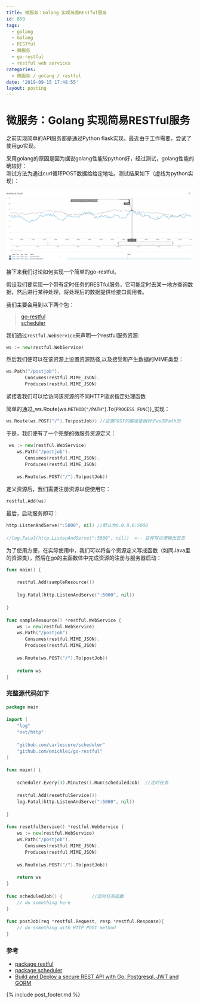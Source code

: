 ```yaml
---
title: 微服务：Golang 实现简易RESTful服务
id: 858
tags:
  - golang
  - Golang
  - RESTful
  - 微服务
  - go-restful
  - restful web services
categories:
  - 微服务 / golang / restful
date: '2019-09-15 17:48:55'
layout: posting
---
```


# 微服务：Golang 实现简易RESTful服务

之前实现简单的API服务都是通过Python flask实现，最近由于工作需要，尝试了使用go实现。

采用golang的原因是因为据说golang性能较python好，经过测试，golang性能的确较好：  
测试方法为通过curl循环POST数据给给定地址。测试结果如下（虚线为python实现）：

![测试结果，虚线为python实现](https://raw.githubusercontent.com/ankanch/blog/master/images/wp-content/uploads/2019/09/golangVSpython.png)

接下来我们讨论如何实现一个简单的go-restful。

假设我们要实现一个带有定时任务的RESTful服务，它可能定时去某一地方查询数据，然后进行某种处理，将处理后的数据提供给接口调用者。  

我们主要会用到以下两个包：

> [go-restful](https://godoc.org/github.com/emicklei/go-restful)  
> [scheduler](https://godoc.org/github.com/carlescere/scheduler)  

我们通过`restful.WebService`来声明一个restful服务资源:    

```go
ws := new(restful.WebService)
```

然后我们便可以在该资源上设置资源路径,以及接受和产生数据的MIME类型：

```go
ws.Path("/postjob").
       Consumes(restful.MIME_JSON).
       Produces(restful.MIME_JSON)
```

紧接着我们可以给访问该资源的不同HTTP请求指定处理函数

简单的通过_ws.Route(ws.`METHOD`(`"/PATH"`).To(`PROCESS_FUNC`))_实现：

```go
ws.Route(ws.POST("/").To(postJob)) //这里POST的路径是相对于ws的Path的
```

于是，我们便有了一个完整的微服务资源定义：

```go
 ws := new(restful.WebService)
    ws.Path("/postjob").
       Consumes(restful.MIME_JSON).
       Produces(restful.MIME_JSON)

    ws.Route(ws.POST("/").To(postJob))

```

定义资源后，我们需要注册资源以便使用它：

```go
restful.Add(ws)
```

最后，启动服务即可：

```go
http.ListenAndServe(":5000", nil) //默认为0.0.0.0:5000

//log.Fatal(http.ListenAndServe(":5000", nil))  <-- 这样写以便输出日志
```

为了使用方便，在实际使用中，我们可以将各个资源定义写成函数（如同Java里的资源类），然后在go的主函数体中完成资源的注册与服务器启动：

```go
func main() {

    restful.Add(sampleResource())

    log.Fatal(http.ListenAndServe(":5000", nil))

}

func sampleResource() *restful.WebService {
    ws := new(restful.WebService)
    ws.Path("/postjob").
       Consumes(restful.MIME_JSON).
       Produces(restful.MIME_JSON)

    ws.Route(ws.POST("/").To(postJob))

    return ws
}

```

### 完整源代码如下

```go
package main

import (
	"log"
	"net/http"

	"github.com/carlescere/scheduler"
	"github.com/emicklei/go-restful"
)

func main() {

	scheduler.Every(3).Minutes().Run(scheduledJob)  //定时任务

	restful.Add(resetfulService())
	log.Fatal(http.ListenAndServe(":5000", nil))

}

func resetfulService() *restful.WebService {
	ws := new(restful.WebService)
	ws.Path("/postjob").
	   Consumes(restful.MIME_JSON).
	   Produces(restful.MIME_JSON)

	ws.Route(ws.POST("/").To(postJob))

	return ws
}

func scheduledJob() {			//定时任务函数
	// do something here
}

func postJob(req *restful.Request, resp *restful.Response){
	// do something with HTTP POST method
}

```

### 参考

* [package restful](https://godoc.org/github.com/emicklei/go-restful)
* [package scheduler](https://godoc.org/github.com/carlescere/scheduler)
* [Build and Deploy a secure REST API with Go, Postgresql, JWT and GORM](https://medium.com/@adigunhammedolalekan/build-and-deploy-a-secure-rest-api-with-go-postgresql-jwt-and-gorm-6fadf3da505b)


{% include post_footer.md %}